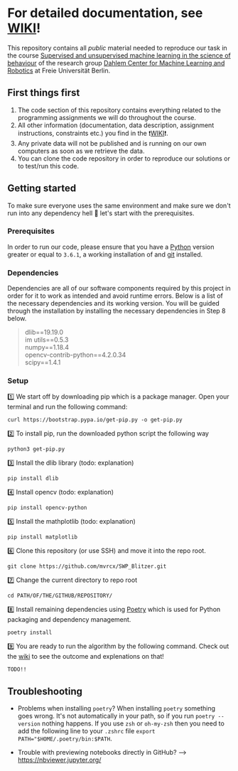 # For detailed documentation, see [WIKI][3]!


This repository contains all *public* material needed to reproduce our task in the course [Supervised and unsupervised machine learning in the science of behaviour](https://www.mi.fu-berlin.de/inf/groups/ag-ki/Teaching/SS19/SWP-Ueberwachtes-Lernen/index.html) of the research group [Dahlem Center for Machine Learning and Robotics][2] at Freie Universität Berlin.


## First things first
1. The code section of this repository contains everything related to the programming assignments we will do throughout the course.
1. All other information (documentation, data description, assignment instructions, constraints etc.) you find in the ❗[WIKI][3]❗.
1. Any private data will not be published and is running on our own computers as soon as we retrieve the data. 
1. You can clone the code repository in order to reproduce our solutions or to test/run this code.

## Getting started

To make sure everyone uses the same environment and make sure we don't run into any dependency hell :volcano: let's start with the prerequisites.

### Prerequisites

In order to run our code, please ensure that you have a [Python](https://www.python.org/downloads/) version greater or equal to `3.6.1`, a working installation of and [git][5] installed.

### Dependencies

Dependencies are all of our software components required by this project in order for it to work as intended and avoid runtime errors. Below is a list of the necessary dependencies and its working version. You will be guided through the installation by installing the necessary dependencies in Step 8 below.

> dlib==19.19.0   
> im utils==0.5.3   
> numpy==1.18.4   
> opencv-contrib-python==4.2.0.34   
> scipy==1.4.1


### Setup

:one: We start off by downloading pip which is a package manager. Open your terminal and run the following command:

  	curl https://bootstrap.pypa.io/get-pip.py -o get-pip.py
	
:two: To install pip, run the downloaded python script the following way 
  
  	python3 get-pip.py
  
:three: Install the dlib library (todo: explanation)
  
 	pip install dlib
  
:four: Install opencv (todo: explanation)
  
  	pip install opencv-python
  
:five: Install the mathplotlib (todo: explanation)
  
	pip install matplotlib

:six: Clone this repository (or use SSH) and move it into the repo root.

	git clone https://github.com/mvrcx/SWP_Blitzer.git
	
:seven: Change the current directory to repo root

	cd PATH/OF/THE/GITHUB/REPOSITORY/

:eight: Install remaining dependencies using [Poetry](https://python-poetry.org) which is used for Python packaging and dependency management.

	poetry install

:nine: You are ready to run the algorithm by the following command. Check out the [wiki][3] to see the outcome and explenations on that!

	TODO!!


## Troubleshooting

* Problems when installing `poetry`? When installing `poetry` something goes wrong. It's not automatically in your path, so if you run `poetry --version` nothing happens. If you use `zsh` or `oh-my-zsh` then you need to add the following line to your `.zshrc` file `export PATH="$HOME/.poetry/bin:$PATH`.

* Trouble with previewing notebooks directly in GitHub? --\> https://nbviewer.jupyter.org/


[1]:	https://www.mi.fu-berlin.de/inf/groups/ag-ki/Teaching/SS19/SWP-Ueberwachtes-Lernen/index.html
[2]:	https://www.mi.fu-berlin.de/inf/groups/ag-ki/index.html
[3]:	https://github.com/mvrcx/SWP_Blitzer/wiki/Documentation
[4]:	https://python-poetry.org/docs/
[5]:	https://git-scm.com/book/en/v2/Getting-Started-Installing-Git
